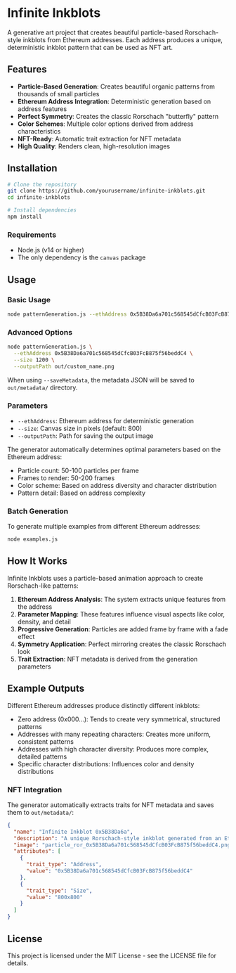 # Infinite Inkblots

A generative art project that creates beautiful particle-based Rorschach-style inkblots from Ethereum addresses. Each address produces a unique, deterministic inkblot pattern that can be used as NFT art.

## Features

- **Particle-Based Generation**: Creates beautiful organic patterns from thousands of small particles
- **Ethereum Address Integration**: Deterministic generation based on address features
- **Perfect Symmetry**: Creates the classic Rorschach "butterfly" pattern
- **Color Schemes**: Multiple color options derived from address characteristics
- **NFT-Ready**: Automatic trait extraction for NFT metadata
- **High Quality**: Renders clean, high-resolution images

## Installation

```bash
# Clone the repository
git clone https://github.com/yourusername/infinite-inkblots.git
cd infinite-inkblots

# Install dependencies
npm install
```

### Requirements

- Node.js (v14 or higher)
- The only dependency is the `canvas` package

## Usage

### Basic Usage

```bash
node patternGeneration.js --ethAddress 0x5B38Da6a701c568545dCfcB03FcB875f56beddC4
```

### Advanced Options

```bash
node patternGeneration.js \
  --ethAddress 0x5B38Da6a701c568545dCfcB03FcB875f56beddC4 \
  --size 1200 \
  --outputPath out/custom_name.png
```

When using `--saveMetadata`, the metadata JSON will be saved to `out/metadata/` directory.

### Parameters

- `--ethAddress`: Ethereum address for deterministic generation
- `--size`: Canvas size in pixels (default: 800)
- `--outputPath`: Path for saving the output image

The generator automatically determines optimal parameters based on the Ethereum address:

- Particle count: 50-100 particles per frame
- Frames to render: 50-200 frames
- Color scheme: Based on address diversity and character distribution
- Pattern detail: Based on address complexity

### Batch Generation

To generate multiple examples from different Ethereum addresses:

```bash
node examples.js
```

## How It Works

Infinite Inkblots uses a particle-based animation approach to create Rorschach-like patterns:

1. **Ethereum Address Analysis**: The system extracts unique features from the address
2. **Parameter Mapping**: These features influence visual aspects like color, density, and detail
3. **Progressive Generation**: Particles are added frame by frame with a fade effect
4. **Symmetry Application**: Perfect mirroring creates the classic Rorschach look
5. **Trait Extraction**: NFT metadata is derived from the generation parameters

## Example Outputs

Different Ethereum addresses produce distinctly different inkblots:

- Zero address (0x000...): Tends to create very symmetrical, structured patterns
- Addresses with many repeating characters: Creates more uniform, consistent patterns
- Addresses with high character diversity: Produces more complex, detailed patterns
- Specific character distributions: Influences color and density distributions

### NFT Integration

The generator automatically extracts traits for NFT metadata and saves them to `out/metadata/`:

```json
{
  "name": "Infinite Inkblot 0x5B38Da6a",
  "description": "A unique Rorschach-style inkblot generated from an Ethereum address",
  "image": "particle_ror_0x5B38Da6a701c568545dCfcB03FcB875f56beddC4.png",
  "attributes": [
    {
      "trait_type": "Address",
      "value": "0x5B38Da6a701c568545dCfcB03FcB875f56beddC4"
    },
    {
      "trait_type": "Size",
      "value": "800x800"
    }
  ]
}
```

## License

This project is licensed under the MIT License - see the LICENSE file for details.
